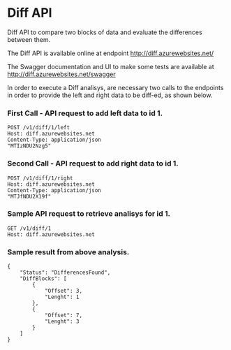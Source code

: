 # Diff API
Diff API to compare two blocks of data and evaluate the differences between them.

The Diff API is available online at endpoint http://diff.azurewebsites.net/

The Swagger documentation and UI to make some tests are available at http://diff.azurewebsites.net/swagger

In order to execute a Diff analisys, are necessary two calls to the endpoints in order to provide the left and right data to be diff-ed, as shown below.

### First Call - API request to add left data to id 1.

    POST /v1/diff/1/left
    Host: diff.azurewebsites.net
    Content-Type: application/json
    "MTIzNDU2Nzg5"

### Second Call - API request to add right data to id 1.

    POST /v1/diff/1/right
    Host: diff.azurewebsites.net
    Content-Type: application/json
    "MTJfNDU2X19f"

### Sample API request to retrieve analisys for id 1.

    GET /v1/diff/1
    Host: diff.azurewebsites.net

### Sample result from above analysis.

    {
        "Status": "DifferencesFound",
        "DiffBlocks": [
            {
                "Offset": 3,
                "Lenght": 1
            },
            {
                "Offset": 7,
                "Lenght": 3
            }
        ]
    }
